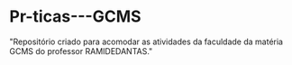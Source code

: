 # Pr-ticas---GCMS
"Repositório criado para acomodar as atividades da faculdade da matéria GCMS do professor RAMIDEDANTAS."
